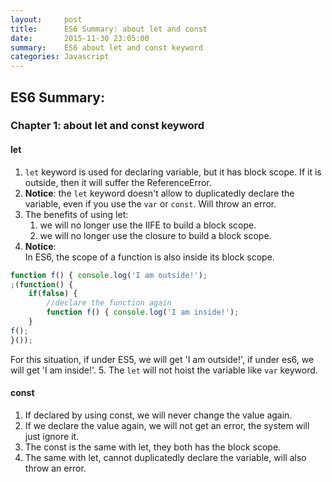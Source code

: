 ```yaml
---
layout:     post
title:      ES6 Summary: about let and const
date:       2015-11-30 23:05:00
summary:    ES6 about let and const keyword
categories: Javascript
---
```


## ES6 Summary:
### Chapter 1: about let and const keyword
#### let
1. `let` keyword is used for declaring variable, but it has block scope. If it is outside, then it will suffer the ReferenceError. 
2. **Notice**: the `let` keyword doesn't allow to duplicatedly declare the variable, even if you use the `var` or `const`. Will throw an error.
3. The benefits of using let:
    1. we will no longer use the IIFE to build a block scope.
    2. we will no longer use the closure to build a block scope.
4. **Notice**:  
In ES6, the scope of a function is also inside its block scope.  
```js
function f() { console.log('I am outside!');
;(function() {
    if(false) {
        //declare the function again
        function f() { console.log('I am inside!');
    }
f();
}());
```
For this situation, if under ES5, we will get 'I am outside!', if under es6, we will get 'I am inside!'.
5. The `let` will not hoist the variable like `var` keyword.
#### const
1. If declared by using const, we will never change the value again.
2. If we declare the value again, we will not get an error, the system will just ignore it.
3. The const is the same with let, they both has the block scope.
4. The same with let, cannot duplicatedly declare the variable, will also throw an error.

